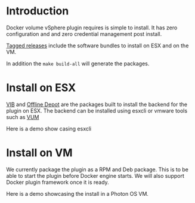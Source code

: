 # Introduction

Docker volume vSphere plugin requires is simple to install. It has zero configuration and and zero credential management post install.

[Tagged releases](https://github.com/vmware/docker-volume-vsphere/releases) include the software bundles to install on ESX and on the VM.

In addition the ```make build-all``` will generate the packages.

# Install on ESX

[VIB](http://blogs.vmware.com/vsphere/2011/09/whats-in-a-vib.html) and [Offline Depot](https://pubs.vmware.com/vsphere-60/index.jsp#com.vmware.vsphere.install.doc/GUID-29491174-238E-4708-A78F-8FE95156D6A3.html?resultof=%2522%256f%2566%2566%256c%2569%256e%2565%2522%2520%2522%256f%2566%2566%256c%2569%256e%2522%2520%2522%2564%2565%2570%256f%2574%2522%2520) are the packages built to install the backend for the plugin on ESX. The backend can be installed using esxcli or vmware tools such as [VUM](http://pubs.vmware.com/vsphere-60/topic/com.vmware.ICbase/PDF/vsphere-update-manager-601-install-administration-guide.pdf)

Here is a demo show casing esxcli

<script type="text/javascript" src="https://asciinema.org/a/80405.js" id="asciicast-80405" async></script>

# Install on VM

We currently package the plugin as a RPM and Deb package. This is to be able to start the plugin before Docker engine starts. We will also support Docker plugin framework once it is ready.

Here is a demo showcasing the install in a Photon OS VM.

<script type="text/javascript" src="https://asciinema.org/a/80412.js" id="asciicast-80412" async></script>

